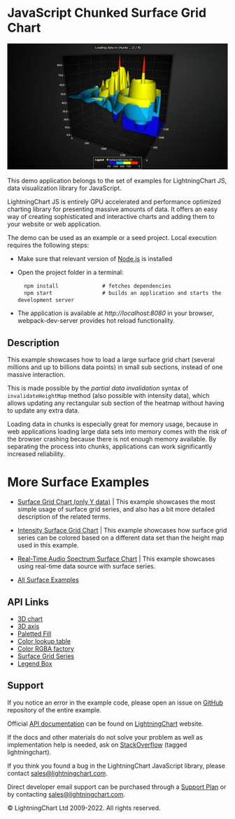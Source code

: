 # JavaScript Chunked Surface Grid Chart

![JavaScript Chunked Surface Grid Chart](surfaceChunkLoad-darkGold.png)

This demo application belongs to the set of examples for LightningChart JS, data visualization library for JavaScript.

LightningChart JS is entirely GPU accelerated and performance optimized charting library for presenting massive amounts of data. It offers an easy way of creating sophisticated and interactive charts and adding them to your website or web application.

The demo can be used as an example or a seed project. Local execution requires the following steps:

-   Make sure that relevant version of [Node.js](https://nodejs.org/en/download/) is installed
-   Open the project folder in a terminal:

          npm install              # fetches dependencies
          npm start                # builds an application and starts the development server

-   The application is available at _http://localhost:8080_ in your browser, webpack-dev-server provides hot reload functionality.


## Description

This example showcases how to load a large surface grid chart (several millions and up to billions data points) in small sub sections, instead of one massive interaction.

This is made possible by the _partial data invalidation_ syntax of `invalidateHeightMap` method (also possible with intensity data), which allows updating any rectangular sub section of the heatmap without having to update any extra data.

Loading data in chunks is especially great for memory usage, because in web applications loading large data sets into memory comes with the risk of the browser crashing because there is not enough memory available. By separating the process into chunks, applications can work significantly increased reliability.

# More Surface Examples

-   [Surface Grid Chart (only Y data)](https://lightningchart.com/lightningchart-js-interactive-examples/examples/lcjs-example-0912-surfaceGrid.html) | This example showcases the most simple usage of surface grid series, and also has a bit more detailed description of the related terms.

-   [Intensity Surface Grid Chart](https://lightningchart.com/lightningchart-js-interactive-examples/examples/lcjs-example-0914-surfaceIntensityGrid.html) | This example showcases how surface grid series can be colored based on a different data set than the height map used in this example.

-   [Real-Time Audio Spectrum Surface Chart](https://lightningchart.com/lightningchart-js-interactive-examples/examples/lcjs-example-0913-surfaceScrollingGrid.html) | This example showcases using real-time data source with surface series.

-   [All Surface Examples](https://lightningchart.com/lightningchart-js-interactive-examples/search.html?t=surface)


## API Links

* [3D chart]
* [3D axis]
* [Paletted Fill]
* [Color lookup table]
* [Color RGBA factory]
* [Surface Grid Series]
* [Legend Box]


## Support

If you notice an error in the example code, please open an issue on [GitHub][0] repository of the entire example.

Official [API documentation][1] can be found on [LightningChart][2] website.

If the docs and other materials do not solve your problem as well as implementation help is needed, ask on [StackOverflow][3] (tagged lightningchart).

If you think you found a bug in the LightningChart JavaScript library, please contact sales@lightningchart.com.

Direct developer email support can be purchased through a [Support Plan][4] or by contacting sales@lightningchart.com.

[0]: https://github.com/Arction/
[1]: https://lightningchart.com/lightningchart-js-api-documentation/
[2]: https://lightningchart.com
[3]: https://stackoverflow.com/questions/tagged/lightningchart
[4]: https://lightningchart.com/support-services/

© LightningChart Ltd 2009-2022. All rights reserved.


[3D chart]: https://lightningchart.com/js-charts/api-documentation/v7.0.1/classes/Chart3D.html
[3D axis]: https://lightningchart.com/js-charts/api-documentation/v7.0.1/classes/Axis3D.html
[Paletted Fill]: https://lightningchart.com/js-charts/api-documentation/v7.0.1/classes/PalettedFill.html
[Color lookup table]: https://lightningchart.com/js-charts/api-documentation/v7.0.1/classes/LUT.html
[Color RGBA factory]: https://lightningchart.com/js-charts/api-documentation/v7.0.1/functions/ColorRGBA.html
[Surface Grid Series]: https://lightningchart.com/js-charts/api-documentation/v7.0.1/classes/SurfaceGridSeries3D.html
[Legend Box]: https://lightningchart.com/js-charts/api-documentation/v7.0.1/classes/Chart.html#addLegendBox

